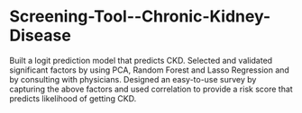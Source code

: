 # Screening-Tool--Chronic-Kidney-Disease
Built a logit prediction model that predicts CKD. Selected and validated significant factors by using PCA, Random Forest and Lasso Regression and by consulting with physicians. Designed an easy-to-use survey by capturing the above factors and used correlation to provide a risk score that predicts likelihood of getting CKD.
